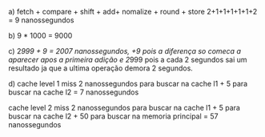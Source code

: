 a) fetch + compare + shift + add+ nomalize + round + store
   2+1+1+1+1+1+2 = 9 nanossegundos

b) 9 * 1000 = 9000

c) 2*999 + 9 = 2007 nanossegundos, +9 pois a diferença so comeca a aparecer apos a primeira adição e     2*999 pois a cada 2 segundos sai um resultado ja que a ultima operação demora 2 segundos.

d) cache level 1 miss 
   2 nanossegundos para buscar na cache l1 + 5 para buscar na cache l2 = 7 nanossegundos

   cache level 2 miss 
   2 nanossegundos para buscar na cache l1 + 5 para buscar na cache l2 + 50 para buscar na memoria principal = 57 nanossegundos